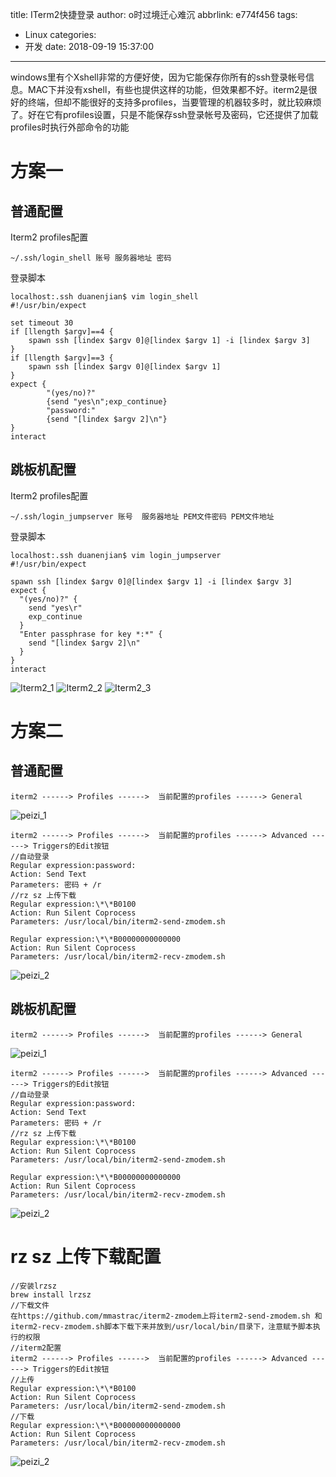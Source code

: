 title: ITerm2快捷登录
author: o时过境迁心难沉
abbrlink: e774f456
tags:
  - Linux
categories:
  - 开发
date: 2018-09-19 15:37:00
---
windows里有个Xshell非常的方便好使，因为它能保存你所有的ssh登录帐号信息。MAC下并没有xshell，有些也提供这样的功能，但效果都不好。iterm2是很好的终端，但却不能很好的支持多profiles，当要管理的机器较多时，就比较麻烦了。好在它有profiles设置，只是不能保存ssh登录帐号及密码，它还提供了加载profiles时执行外部命令的功能

<!-- more -->
# 方案一

## 普通配置

Iterm2 profiles配置
```
~/.ssh/login_shell 账号 服务器地址 密码
```
登录脚本
```
localhost:.ssh duanenjian$ vim login_shell 
#!/usr/bin/expect
 
set timeout 30
if [llength $argv]==4 {
	spawn ssh [lindex $argv 0]@[lindex $argv 1] -i [lindex $argv 3]
}
if [llength $argv]==3 {
	spawn ssh [lindex $argv 0]@[lindex $argv 1]
}
expect {
        "(yes/no)?"
        {send "yes\n";exp_continue}
        "password:"
        {send "[lindex $argv 2]\n"}
}
interact
```
## 跳板机配置
Iterm2 profiles配置
```
~/.ssh/login_jumpserver 账号  服务器地址 PEM文件密码 PEM文件地址
```
登录脚本
```
localhost:.ssh duanenjian$ vim login_jumpserver 
#!/usr/bin/expect

spawn ssh [lindex $argv 0]@[lindex $argv 1] -i [lindex $argv 3]
expect {
  "(yes/no)?" {
    send "yes\r"
    exp_continue
  }
  "Enter passphrase for key *:*" {
    send "[lindex $argv 2]\n"
  }
}
interact
```
![Iterm2_1](/images/iterm_1.png)
![Iterm2_2](/images/iterm_2.png)
![Iterm2_3](/images/iterm_3.png)

# 方案二

## 普通配置
```
iterm2 ------> Profiles ------>  当前配置的profiles ------> General
```
![peizi_1](/images/WX20180929-114509.png)

```
iterm2 ------> Profiles ------>  当前配置的profiles ------> Advanced ------> Triggers的Edit按钮
//自动登录
Regular expression:password:
Action: Send Text
Parameters: 密码 + /r
//rz sz 上传下载
Regular expression:\*\*B0100
Action: Run Silent Coprocess
Parameters: /usr/local/bin/iterm2-send-zmodem.sh

Regular expression:\*\*B00000000000000
Action: Run Silent Coprocess
Parameters: /usr/local/bin/iterm2-recv-zmodem.sh
```
![peizi_2](/images/WX20180929-114601.png)
## 跳板机配置

```
iterm2 ------> Profiles ------>  当前配置的profiles ------> General
```
![peizi_1](/images/WX20180929-114636.png)

```
iterm2 ------> Profiles ------>  当前配置的profiles ------> Advanced ------> Triggers的Edit按钮
//自动登录
Regular expression:password:
Action: Send Text
Parameters: 密码 + /r
//rz sz 上传下载
Regular expression:\*\*B0100
Action: Run Silent Coprocess
Parameters: /usr/local/bin/iterm2-send-zmodem.sh

Regular expression:\*\*B00000000000000
Action: Run Silent Coprocess
Parameters: /usr/local/bin/iterm2-recv-zmodem.sh
```
![peizi_2](/images/WX20180929-114701.png)

# rz sz 上传下载配置
```
//安装lrzsz
brew install lrzsz
//下载文件
在https://github.com/mmastrac/iterm2-zmodem上将iterm2-send-zmodem.sh 和 iterm2-recv-zmodem.sh脚本下载下来并放到/usr/local/bin/目录下，注意赋予脚本执行的权限
//iterm2配置
iterm2 ------> Profiles ------>  当前配置的profiles ------> Advanced ------> Triggers的Edit按钮
//上传
Regular expression:\*\*B0100
Action: Run Silent Coprocess
Parameters: /usr/local/bin/iterm2-send-zmodem.sh
//下载
Regular expression:\*\*B00000000000000
Action: Run Silent Coprocess
Parameters: /usr/local/bin/iterm2-recv-zmodem.sh
```
![peizi_2](/images/WX20180929-114701.png)